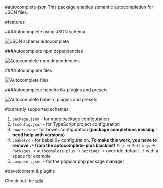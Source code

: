 #autocomplete-json
This package enables semantic autocompletion for JSON files.

#features

###Autocomplete using JSON schema

![JSON schema autocomplete](https://cloud.githubusercontent.com/assets/3879181/12832986/cfc5926e-cb9d-11e5-916e-721790721fc4.gif)

###Autocomplete npm dependencies

![Autocomplete npm dependencies](https://cloud.githubusercontent.com/assets/3879181/12832997/e4f12630-cb9d-11e5-8cbf-589ad68e4b08.gif)

###Autocomplete files

![Autocomplete files](https://cloud.githubusercontent.com/assets/3879181/12832990/d6bd7d2a-cb9d-11e5-9f47-88f3efffb2ad.gif)

###Autocomplete babelrc 6+ plugins and presets

![Autocomplete babelrc plugins and presets](https://cloud.githubusercontent.com/assets/3879181/12832973/c3e5be4c-cb9d-11e5-99e1-50d2f316215e.gif)


#currently supported schemas

1. `package.json` - for node package configuration
2. `tsconfig.json` - for TypeScript project configuration
3. `bower.json` - for bower configuration **(package completions missing - need help with versions)**
4. `.babelrc` - for babel 6+ configuration. **To make this work, you have to remove `.*` from the autocomplete-plus blacklist!** `File` -> `Settings` -> `Packages` -> `autocomplete-plus` -> `Settings` -> override default `.*` with a space for example
5. `composer.json` - for the popular php package manager

#development & plugins

Check out the [wiki](https://github.com/bali182/autocomplete-json/wiki)
